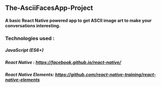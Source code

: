 ## The-AsciiFacesApp-Project
#### A basic React Native powered app to get ASCII image art to make your conversations interesting.

### Technologies used : 

##### JavaScript (ES6+)
##### React Native : https://facebook.github.io/react-native/
##### React Native Elements: https://github.com/react-native-training/react-native-elements